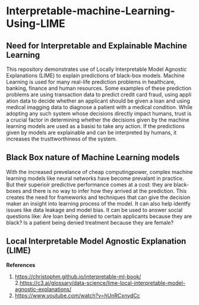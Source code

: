 # Interpretable-machine-Learning-Using-LIME
## Need for Interpretable and Explainable Machine Learning
This repository demonstrates use of Locally Interpretable Model Agnostic Explanations (LIME) to explain predictions of black-box models.
Machine Learning is used for many real-life prediction problems in healthcare, banking, finance and human resources. Some examples of these prediction problems are using transaction data to predict credit card fraud, using appli ation data to decide whether an applicant should be given a loan and using medical imagging data to diagnose a patient with a medical condition. While adopting any such system whose decisions directly impact humans, trust is a crucial factor in determining whether the decisions given by the machine learning models are used as a basisi to take any action. If the predictions given by models are explainable and can be interpreted by humans, it increases the trusttworthiness of the system.

## Black Box nature of Machine Learning models
With the increased prevelance of cheap computingpower, complex machine learning models like neural networks have become prevalant in practice. But their superioir predictive performance comes at a cost: they are black-boxes and there is no way to infer how they arrived at the prediction. This creates the need for frameworks and techniques that can give the decision maker an insight into learning process of the model. It can also help identfy issues like data leakage and model bias. It can be used to answer social questions like: Are loan being denied to certain applicants because they are black? Is a patient being denied treatment because they are female?

## Local Interpretable Model Agnostic Explanation (LIME)

**References**
1. https://christophm.github.io/interpretable-ml-book/
2.https://c3.ai/glossary/data-science/lime-local-interpretable-model-agnostic-explanations/
3. https://www.youtube.com/watch?v=hUnRCxnydCc
